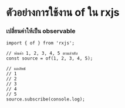 ﻿# ตัวอย่างการใช้งาน of ใน rxjs
 
 ### เปลี่ยนค่าให้เป็น observable

```
import { of } from 'rxjs';

// พ่นค่า 1, 2, 3, 4, 5 ตามลำดับ
const source = of(1, 2, 3, 4, 5);

// ผลลัพธ์
// 1
// 2
// 3
// 4
// 5
source.subscribe(console.log);
```
